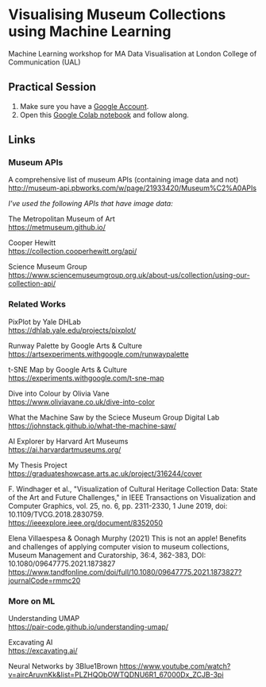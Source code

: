 # Visualising Museum Collections using Machine Learning  
Machine Learning workshop for MA Data Visualisation at London College of Communication (UAL) 

## Practical Session

1. Make sure you have a [Google Account](https://www.google.com/account/about/).
2. Open this [Google Colab notebook](https://colab.research.google.com/drive/1RkHLJGT76zXZe6i4nHrwKvL1mt0PSsQx?usp=sharing) and follow along. 

## Links

### Museum APIs

A comprehensive list of museum APIs (containing image data and not)  
http://museum-api.pbworks.com/w/page/21933420/Museum%C2%A0APIs

*I've used the following APIs that have image data:*

The Metropolitan Museum of Art  
https://metmuseum.github.io/

Cooper Hewitt  
https://collection.cooperhewitt.org/api/

Science Museum Group  
https://www.sciencemuseumgroup.org.uk/about-us/collection/using-our-collection-api/


### Related Works

PixPlot by Yale DHLab  
https://dhlab.yale.edu/projects/pixplot/

Runway Palette by Google Arts & Culture  
https://artsexperiments.withgoogle.com/runwaypalette

t-SNE Map by Google Arts & Culture  
https://experiments.withgoogle.com/t-sne-map

Dive into Colour by Olivia Vane  
https://www.oliviavane.co.uk/dive-into-color

What the Machine Saw by the Sciece Museum Group Digital Lab  
https://johnstack.github.io/what-the-machine-saw/

AI Explorer by Harvard Art Museums  
https://ai.harvardartmuseums.org/

My Thesis Project  
https://graduateshowcase.arts.ac.uk/project/316244/cover

F. Windhager et al., "Visualization of Cultural Heritage Collection Data: State of the Art and Future Challenges," in IEEE Transactions on Visualization and Computer Graphics, vol. 25, no. 6, pp. 2311-2330, 1 June 2019, doi: 10.1109/TVCG.2018.2830759.  
https://ieeexplore.ieee.org/document/8352050

Elena Villaespesa & Oonagh Murphy (2021) This is not an apple! Benefits and challenges of applying computer vision to museum collections, Museum Management and Curatorship, 36:4, 362-383, DOI: 10.1080/09647775.2021.1873827  
https://www.tandfonline.com/doi/full/10.1080/09647775.2021.1873827?journalCode=rmmc20


### More on ML

Understanding UMAP  
https://pair-code.github.io/understanding-umap/

Excavating AI  
https://excavating.ai/

Neural Networks by 3Blue1Brown 
https://www.youtube.com/watch?v=aircAruvnKk&list=PLZHQObOWTQDNU6R1_67000Dx_ZCJB-3pi



